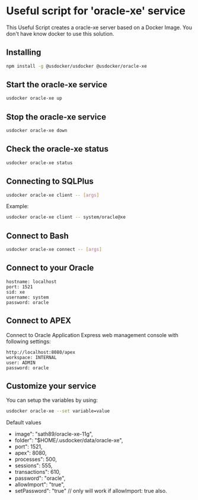 # Useful script for 'oracle-xe' service

This Useful Script creates a oracle-xe server based on a Docker Image.
You don't have know docker to use this solution.

## Installing

```bash
npm install -g @usdocker/usdocker @usdocker/oracle-xe
```

## Start the oracle-xe service

```bash
usdocker oracle-xe up
```

## Stop the oracle-xe service

```bash
usdocker oracle-xe down
```

## Check the oracle-xe status

```bash
usdocker oracle-xe status
```

## Connecting to SQLPlus 

```bash
usdocker oracle-xe client -- [args]
```

Example:

```bash
usdocker oracle-xe client -- system/oracle@xe
```

## Connect to Bash

```bash
usdocker oracle-xe connect -- [args]
```


## Connect to your Oracle

```
hostname: localhost
port: 1521
sid: xe
username: system
password: oracle
```

## Connect to APEX

Connect to Oracle Application Express web management console with following settings:

```
http://localhost:8080/apex
workspace: INTERNAL
user: ADMIN
password: oracle
```

## Customize your service

You can setup the variables by using:

```bash
usdocker oracle-xe --set variable=value
```

Default values

 - image": "sath89/oracle-xe-11g",
 - folder": "$HOME/.usdocker/data/oracle-xe",
 - port": 1521,
 - apex": 8080,
 - processes": 500,
 - sessions": 555,
 - transactions": 610,
 - password": "oracle",
 - allowImport": "true",
 - setPassword": "true"    // only will work if allowImport: true also.

